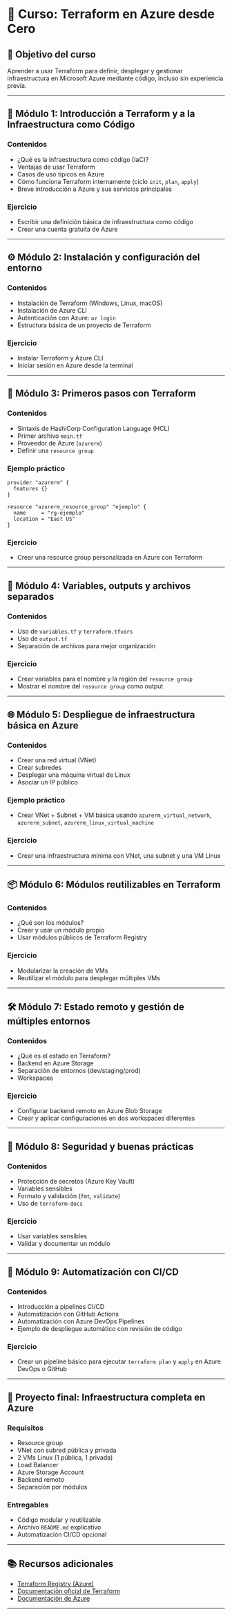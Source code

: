 # 🧱 Curso: Terraform en Azure desde Cero

## 🎯 Objetivo del curso

Aprender a usar Terraform para definir, desplegar y gestionar infraestructura en Microsoft Azure mediante código, incluso sin experiencia previa.

---

## 🧩 Módulo 1: Introducción a Terraform y a la Infraestructura como Código

### Contenidos

* ¿Qué es la infraestructura como código (IaC)?
* Ventajas de usar Terraform
* Casos de uso típicos en Azure
* Cómo funciona Terraform internamente (ciclo `init`, `plan`, `apply`)
* Breve introducción a Azure y sus servicios principales

### Ejercicio

* Escribir una definición básica de infraestructura como código
* Crear una cuenta gratuita de Azure

---

## ⚙️ Módulo 2: Instalación y configuración del entorno

### Contenidos

* Instalación de Terraform (Windows, Linux, macOS)
* Instalación de Azure CLI
* Autenticación con Azure: `az login`
* Estructura básica de un proyecto de Terraform

### Ejercicio

* Instalar Terraform y Azure CLI
* Iniciar sesión en Azure desde la terminal

---

## 📁 Módulo 3: Primeros pasos con Terraform

### Contenidos

* Sintaxis de HashiCorp Configuration Language (HCL)
* Primer archivo `main.tf`
* Proveedor de Azure (`azurerm`)
* Definir una `resource group`

### Ejemplo práctico

```hcl
provider "azurerm" {
  features {}
}

resource "azurerm_resource_group" "ejemplo" {
  name     = "rg-ejemplo"
  location = "East US"
}
```

### Ejercicio

* Crear una resource group personalizada en Azure con Terraform

---

## 🧩 Módulo 4: Variables, outputs y archivos separados

### Contenidos

* Uso de `variables.tf` y `terraform.tfvars`
* Uso de `output.tf`
* Separación de archivos para mejor organización

### Ejercicio

* Crear variables para el nombre y la región del `resource group`
* Mostrar el nombre del `resource group` como output

---

## 🌐 Módulo 5: Despliegue de infraestructura básica en Azure

### Contenidos

* Crear una red virtual (VNet)
* Crear subredes
* Desplegar una máquina virtual de Linux
* Asociar un IP público

### Ejemplo práctico

* Crear VNet + Subnet + VM básica usando `azurerm_virtual_network`, `azurerm_subnet`, `azurerm_linux_virtual_machine`

### Ejercicio

* Crear una infraestructura mínima con VNet, una subnet y una VM Linux

---

## 📦 Módulo 6: Módulos reutilizables en Terraform

### Contenidos

* ¿Qué son los módulos?
* Crear y usar un módulo propio
* Usar módulos públicos de Terraform Registry

### Ejercicio

* Modularizar la creación de VMs
* Reutilizar el módulo para desplegar múltiples VMs

---

## 🛠️ Módulo 7: Estado remoto y gestión de múltiples entornos

### Contenidos

* ¿Qué es el estado en Terraform?
* Backend en Azure Storage
* Separación de entornos (dev/staging/prod)
* Workspaces

### Ejercicio

* Configurar backend remoto en Azure Blob Storage
* Crear y aplicar configuraciones en dos workspaces diferentes

---

## 🔐 Módulo 8: Seguridad y buenas prácticas

### Contenidos

* Protección de secretos (Azure Key Vault)
* Variables sensibles
* Formato y validación (`fmt`, `validate`)
* Uso de `terraform-docs`

### Ejercicio

* Usar variables sensibles
* Validar y documentar un módulo

---

## 🚀 Módulo 9: Automatización con CI/CD

### Contenidos

* Introducción a pipelines CI/CD
* Automatización con GitHub Actions
* Automatización con Azure DevOps Pipelines
* Ejemplo de despliegue automático con revisión de código

### Ejercicio

* Crear un pipeline básico para ejecutar `terraform plan` y `apply` en Azure DevOps o GitHub

---

## 🧪 Proyecto final: Infraestructura completa en Azure

### Requisitos

* Resource group
* VNet con subred pública y privada
* 2 VMs Linux (1 pública, 1 privada)
* Load Balancer
* Azure Storage Account
* Backend remoto
* Separación por módulos

### Entregables

* Código modular y reutilizable
* Archivo `README.md` explicativo
* Automatización CI/CD opcional

---

## 📚 Recursos adicionales

* [Terraform Registry (Azure)](https://registry.terraform.io/providers/hashicorp/azurerm/latest/docs)
* [Documentación oficial de Terraform](https://developer.hashicorp.com/terraform/docs)
* [Documentación de Azure](https://learn.microsoft.com/en-us/azure/?product=featured)

---
